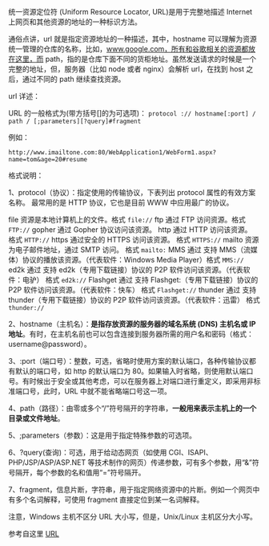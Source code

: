 统一资源定位符 (Uniform Resource Locator, URL)是用于完整地描述 Internet 上网页和其他资源的地址的一种标识方法。

通俗点讲，url 就是指定资源地址的一种描述，其中，hostname 可以理解为资源统一管理的仓库的名称，比如，www.google.com，所有和谷歌相关的资源都放在这里，而 path，指的是仓库下面不同的货柜地址。虽然发送请求的时候是一个完整的地址，但，服务器（比如 node 或者 nginx）会解析 url，在找到 host 之后，通过不同的 path 继续查找资源。

url 详述：

URL 的一般格式为(带方括号[]的为可选项)：
`protocol :// hostname[:port] / path / [;parameters][?query]#fragment`

例如：

`http://www.imailtone.com:80/WebApplication1/WebForm1.aspx?name=tom&age=20#resume`

格式说明：

1、protocol（协议）：指定使用的传输协议，下表列出 protocol 属性的有效方案名称。 最常用的是 HTTP 协议，它也是目前 WWW 中应用最广的协议。

file 资源是本地计算机上的文件。格式 `file://`
ftp 通过 FTP 访问资源。格式 `FTP://`
gopher 通过 Gopher 协议访问该资源。
http 通过 HTTP 访问该资源。 格式 `HTTP://`
https 通过安全的 HTTPS 访问该资源。 格式 `HTTPS://`
mailto 资源为电子邮件地址，通过 SMTP 访问。 格式 `mailto:`
MMS 通过 支持 MMS（流媒体）协议的播放该资源。（代表软件：Windows Media Player）格式 `MMS://`
ed2k 通过 支持 ed2k（专用下载链接）协议的 P2P 软件访问该资源。（代表软件：电驴） 格式 `ed2k://`
Flashget 通过 支持 Flashget:（专用下载链接）协议的 P2P 软件访问该资源。（代表软件：快车） 格式 `Flashget://`
thunder 通过 支持 thunder（专用下载链接）协议的 P2P 软件访问该资源。（代表软件：迅雷） 格式 `thunder://`

2、hostname（主机名）：**是指存放资源的服务器的域名系统 (DNS) 主机名或 IP 地址**。有时，在主机名前也可以包含连接到服务器所需的用户名和密码（格式：username@password）。

3、:port（端口号）：整数，可选，省略时使用方案的默认端口，各种传输协议都有默认的端口号，如 http 的默认端口为 80。如果输入时省略，则使用默认端口号。有时候出于安全或其他考虑，可以在服务器上对端口进行重定义，即采用非标准端口号，此时，URL 中就不能省略端口号这一项。

4、path（路径）：由零或多个“/”符号隔开的字符串，**一般用来表示主机上的一个目录或文件地址**。

5、;parameters（参数）：这是用于指定特殊参数的可选项。

6、?query(查询)：可选，用于给动态网页（如使用 CGI、ISAPI、PHP/JSP/ASP/ASP.NET 等技术制作的网页）传递参数，可有多个参数，用“&”符号隔开，每个参数的名和值用“=”符号隔开。

7、fragment，信息片断，字符串，用于指定网络资源中的片断。例如一个网页中有多个名词解释，可使用 fragment 直接定位到某一名词解释。

注意，Windows 主机不区分 URL 大小写，但是，Unix/Linux 主机区分大小写。

参考自这里 [URL](http://www.shouce.ren/api/html/html4/docs-url.html)
